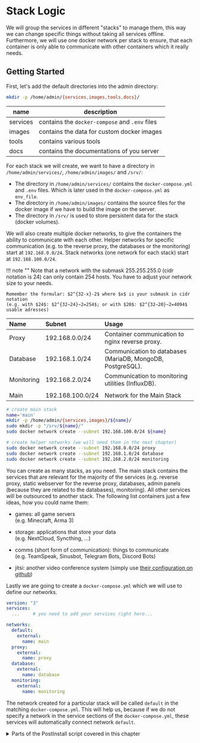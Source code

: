 # Stack Logic

We will group the services in different "stacks" to manage them, this way we can change specific things without taking all services offline. Furthermore, we will use one docker network per stack to ensure, that each container is only able to communicate with other containers which it really needs.

## Getting Started

First, let's add the default directories into the admin directory:

```bash
mkdir -p /home/admin/{services,images,tools,docs}/
```

|   name   |                 description                    |
|----------|------------------------------------------------|
| services | contains the `docker-compose` and `.env` files |
| images   | contains the data for custom docker images     |
| tools    | contains various tools                         |
| docs     | contains the documentations of you server      |

For each stack we will create, we want to have a directory in `/home/admin/services/`, `/home/admin/images/` and `/srv/`:

* The directory in `/home/admin/services/` contains the `docker-compose.yml` and `.env` files. Which is later used in the `docker-compose.yml` as `env_file`.
* The directory in `/home/admin/images/` contains the source files for the docker image if we have to build the image on the server.
* The directory in `/srv/` is used to store persistent data for the stack (docker volumes).

We will also create multiple docker networks, to give the containers the ability to communicate with each other.
Helper networks for specific communication (e.g. to the reverse proxy, the databases or the monitoring) start at `192.168.0.0/24`. Stack networks (one network for each stack) start at `192.168.100.0/24`.

!!! note ""
    Note that a network with the submask 255.255.255.0 (cidr notation is 24) can only contain 254 hosts.
    You have to adjust your network size to your needs.

    Remember the formular: $2^{32-x}-2$ where $x$ is your submask in cidr notation  
    (e.g. with $24$: $2^{32−24}−2=254$; or with $20$: $2^{32−20}−2=4094$ usable adresses)

| Name       | Subnet           | Usage                                                      |
| :--------- | :--------------- | :--------------------------------------------------------- |
| Proxy      | 192.168.0.0/24   | Container communication to nginx reverse proxy.            |
| Database   | 192.168.1.0/24   | Communication to databases (MariaDB, MongoDB, PostgreSQL). |
| Monitoring | 192.168.2.0/24   | Communication to monitoring utilities (InfluxDB).          |
|            |                  |                                                            |
| Main       | 192.168.100.0/24 | Network for the Main Stack                                 |

```bash
# create main stack
name='main'
mkdir -p /home/admin/{services,images}/${name}/
sudo mkdir -p "/srv/${name}/"
sudo docker network create --subnet 192.168.100.0/24 ${name}

# create helper networks (we will need them in the next chapter)
sudo docker network create --subnet 192.168.0.0/24 proxy
sudo docker network create --subnet 192.168.1.0/24 database
sudo docker network create --subnet 192.168.2.0/24 monitoring
```

You can create as many stacks, as you need. The main stack contains the services that are relevant for the majority of the services (e.g. reverse proxy, static webserver for the reverse proxy, databases, admin panels (because they are related to the databases), monitoring). All other services will be outsourced to another stack. The following list containers just a few ideas, how you could name them:

* games: all game servers  
(e.g. Minecraft, Arma 3)

* storage: applications that store your data  
(e.g. NextCloud, Syncthing, ...)

* comms (short form of communication): things to communicate  
(e.g. TeamSpeak, Sinusbot, Telegram Bots, Discord Bots)

* jitsi: another video conference system (simply use [their configuration on github](https://github.com/jitsi/docker-jitsi-meet))

Lastly we are going to create a `docker-compose.yml` which we will use to define our networks.

```yaml
version: "3"
services: 
  ...     # you need to add your services right here...

networks:
  default:
    external:
      name: main
  proxy:
    external:
      name: proxy
  database:
    external:
      name: database
  monitoring:
    external:
      name: monitoring
```

The network created for a particular stack will be called `default` in the matching `docker-compose.yml`.
This will help us, because if we do not specify a network in the service sections of the `docker-compose.yml`, these services will automatically connect network `default`.


<details>
  <summary>Parts of the PostInstall script covered in this chapter</summary>

```bash
#!/bin/bash

## CONFIGURATION ###
ADM_NAME='admin'
ADM_GID=997
ADM_HOME='/home/admin'
ADM_USERS=('user')

declare -A STACKS=(\
  ["main"]="192.168.100.0/24"
)

declare -A HELPER=(\
  ["proxy"]="192.168.0.0/24" \
  ["database"]="192.168.1.0/24" \
  ["monitoring"]="192.168.2.0/24"
)
### END of CONFIGURATION ###

function docker_network_create() {
  name=${1}
  subnet=${2}
  docker network inspect ${name} >/dev/null 2>&1 || \
  docker network create --subnet ${subnet} ${name}
}

function create_compose() {
  compose=${1}
  touch ${compose}
  echo -e "version: '3.8'\n" >${compose}

  # define services
  echo -e "services:\n" >>${compose}
  if [[ ${#SERVICES} == 0 ]]; then
    echo -e "  test:" >>${compose}
    echo -e "    image: hello-world\n" >>${compose}
  fi

  echo -e "\n" >>${compose}

  # define networks
  echo -e "networks:" >>${compose}

  # define stack network
  echo -e "  default:" >>${compose}
  echo -e "    external:" >>${compose}
  echo -e "      name: ${name}" >>${compose}

  # define helper networks
  for helper_name in ${!HELPER[@]}; do
    echo -e "  ${helper_name}:" >>${compose}
    echo -e "    external:" >>${compose}
    echo -e "      name: ${helper_name}" >>${compose}
  done
}

# remove trailing slash from ADM_HOME
[[ "${ADM_HOME}" == */ ]] && ADM_HOME="${ADM_HOME::-1}"

# create admin group, add members to group and set permissions
groupadd -g ${ADM_GID} ${ADM_NAME}
mkdir ${ADM_HOME}
chown -R root:${ADM_NAME} ${ADM_HOME}
chmod -R 775 ${ADM_HOME}
for user in ${ADM_USERS}; do
  adduser ${user} ${ADM_NAME}
done

# create helper networks
for name in ${!HELPER[@]}; do
  subnet=${HELPER[${name}]}
  docker_network_create ${name} ${subnet}
done

# create stack logic
mkdir -p ${ADM_HOME}/{services,images,tools,docs}/
for name in ${!STACKS[@]}; do
  subnet=${STACKS[${name}]}
  mkdir -p ${ADM_HOME}/{services,images}/${name}/
  mkdir -p "/srv/${name}/"

  # create stack network
  docker_network_create ${name} ${subnet}

  # create docker-compose.yml
  compose="${ADM_HOME}/services/${name}/docker-compose.yml"
  create_compose ${compose}
done
```

</details>
